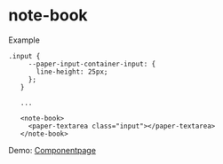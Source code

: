 # note-book

Example

 ```
.input {
      --paper-input-container-input: {
        line-height: 25px;
      };
    }

    ...

    <note-book>
      <paper-textarea class="input"></paper-textarea>
    </note-book>
 ```

Demo:
[Componentpage](http://jaysunsyn.github.io/note-book/)
